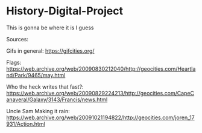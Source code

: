 # History-Digital-Project

This is gonna be where it is I guess

Sources:

Gifs in general: https://gifcities.org/

Flags: https://web.archive.org/web/20090830212040/http://geocities.com/Heartland/Park/9465/may.html

Who the heck writes that fast?: https://web.archive.org/web/20090829224213/http://geocities.com/CapeCanaveral/Galaxy/3143/Francis/news.html

Uncle Sam Making it rain: https://web.archive.org/web/20091021194822/http://geocities.com/joren_17931/Action.html

